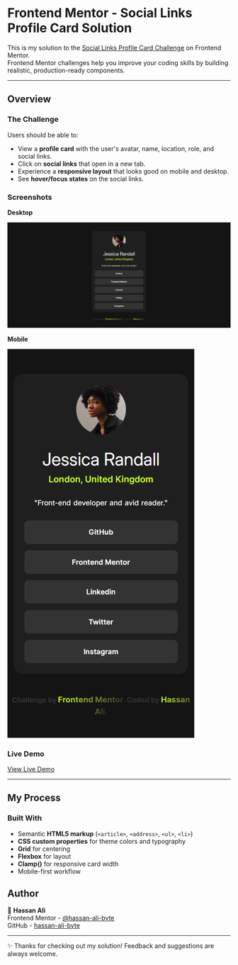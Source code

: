 # Frontend Mentor - Social Links Profile Card Solution

This is my solution to the [Social Links Profile Card Challenge](https://www.frontendmentor.io/challenges/social-links-profile-card-component-8YEmA6ZsQ) on Frontend Mentor.  
Frontend Mentor challenges help you improve your coding skills by building realistic, production-ready components.

---

## Overview

### The Challenge

Users should be able to:

- View a **profile card** with the user's avatar, name, location, role, and social links.
- Click on **social links** that open in a new tab.
- Experience a **responsive layout** that looks good on mobile and desktop.
- See **hover/focus states** on the social links.

### Screenshots

**Desktop**

![Desktop Screenshot](design/desktop-version.png)

**Mobile**

![Mobile Screenshot](design/mobile-version.png)

### Live Demo

[View Live Demo](https://hassan-ali-byte.github.io/social-links-profile-main/)

---

## My Process

### Built With

- Semantic **HTML5 markup** (`<article>`, `<address>`, `<ul>`, `<li>`)
- **CSS custom properties** for theme colors and typography
- **Grid** for centering
- **Flexbox** for layout
- **Clamp()** for responsive card width
- Mobile-first workflow

## Author

👤 **Hassan Ali**  
Frontend Mentor - [@hassan-ali-byte](https://www.frontendmentor.io/profile/hassan-ali-byte)  
GitHub - [hassan-ali-byte](https://github.com/hassan-ali-byte)

---

✨ Thanks for checking out my solution! Feedback and suggestions are always welcome.
